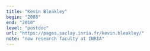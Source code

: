 ```yaml
---
title: "Kevin Bleakley"
begin: "2008"
end: "2010"
level: "postdoc"
url: "https://pages.saclay.inria.fr/kevin.bleakley/"
note: "now research faculty at INRIA"
---
```

